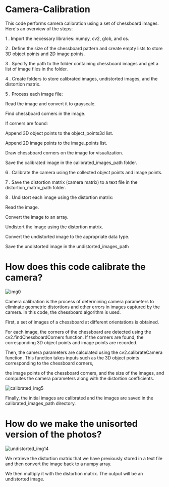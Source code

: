 # Camera-Calibration
This code performs camera calibration using a set of chessboard images. Here's an overview of the steps:

1 . Import the necessary libraries: numpy, cv2, glob, and os.

2 . Define the size of the chessboard pattern and create empty lists to store 3D object points and 2D image points.

3 . Specify the path to the folder containing chessboard images and get a list of image files in the folder.

4 . Create folders to store calibrated images, undistorted images, and the distortion matrix.

5 . Process each image file:

  Read the image and convert it to grayscale.

  Find chessboard corners in the image.

  If corners are found:

  Append 3D object points to the object_points3d list.

  Append 2D image points to the image_points list.

  Draw chessboard corners on the image for visualization.

  Save the calibrated image in the calibrated_images_path folder.

6 . Calibrate the camera using the collected object points and image points.

7 . Save the distortion matrix (camera matrix) to a text file in the distortion_matrix_path folder.

8 . Undistort each image using the distortion matrix:

  Read the image.  

  Convert the image to an array.

  Undistort the image using the distortion matrix.

  Convert the undistorted image to the appropriate data type.

  Save the undistorted image in the undistorted_images_path

# How does this code calibrate the camera?

![img0](https://github.com/AriaZXE/Camera-Calibration/assets/82224320/5266b1d9-2c7b-4c60-bbb6-b34c3af0a92c)


 Camera calibration is the process of determining camera parameters to eliminate geometric distortions and other errors in images captured by the camera. In this code, the chessboard algorithm is used.

First, a set of images of a chessboard at different orientations is obtained.

 For each image, the corners of the chessboard are detected using the cv2.findChessboardCorners function. If the corners are found, the corresponding 3D object points and image points are recorded.

Then, the camera parameters are calculated using the cv2.calibrateCamera function. This function takes inputs such as the 3D object points corresponding to the chessboard corners, 

the image points of the chessboard corners, and the size of the images, and computes the camera parameters along with the distortion coefficients.

![calibrated_img5](https://github.com/AriaZXE/Camera-Calibration/assets/82224320/1f19d96e-4ddd-4b9b-840e-34582f3c3b44)

Finally, the initial images are calibrated and the images are saved in the calibrated_images_path directory.

# How do we make the unisorted version of the photos?

![undistorted_img14](https://github.com/AriaZXE/Camera-Calibration/assets/82224320/2fe4165d-30c3-471c-82ef-055f4ea29ffa)


We retrieve the distortion matrix that we have previously stored in a text file and then convert the image back to a numpy array.

 We then multiply it with the distortion matrix. The output will be an undistorted image.
